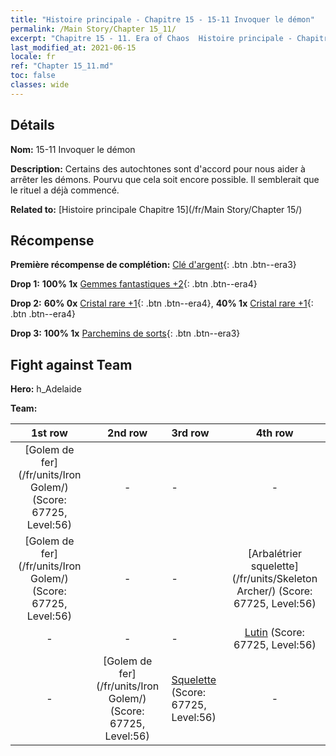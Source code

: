 ```yaml
---
title: "Histoire principale - Chapitre 15 - 15-11 Invoquer le démon"
permalink: /Main Story/Chapter 15_11/
excerpt: "Chapitre 15 - 11. Era of Chaos  Histoire principale - Chapitre 15_11. 15-11 Invoquer le démon"
last_modified_at: 2021-06-15
locale: fr
ref: "Chapter 15_11.md"
toc: false
classes: wide
---
```


## Détails

 **Nom:** 15-11 Invoquer le démon

 **Description:** Certains des autochtones sont d'accord pour nous aider à arrêter les démons. Pourvu que cela soit encore possible. Il semblerait que le rituel a déjà commencé.

 **Related to:** [Histoire principale Chapitre 15](/fr/Main Story/Chapter 15/)

## Récompense

 **Première récompense de complétion:** [Clé d'argent](/ItemsFR/con_693/){: .btn .btn--era3}

 **Drop 1:** **100% 1x** [Gemmes fantastiques +2](/ItemsFR/mat_51/){: .btn .btn--era4}

 **Drop 2:** **60% 0x** [Cristal rare +1](/ItemsFR/mat_45/){: .btn .btn--era4}, **40% 1x** [Cristal rare +1](/ItemsFR/mat_45/){: .btn .btn--era4}

 **Drop 3:** **100% 1x** [Parchemins de sorts](/ItemsFR/con_694/){: .btn .btn--era3}


## Fight against Team
 **Hero:** h_Adelaide

 **Team:**


  | 1st row | 2nd row | 3rd row | 4th row |
  |:----:|:----:|:----|:----:|
  | [Golem de fer](/fr/units/Iron Golem/) (Score: 67725, Level:56)  | - | - | - |
  | [Golem de fer](/fr/units/Iron Golem/) (Score: 67725, Level:56)  | - | - | [Arbalétrier squelette](/fr/units/Skeleton Archer/) (Score: 67725, Level:56)  |
  | - | - | - | [Lutin](/fr/units/Gremlin/) (Score: 67725, Level:56)  |
  | - | [Golem de fer](/fr/units/Iron Golem/) (Score: 67725, Level:56)  | [Squelette](/fr/units/Skeleton/) (Score: 67725, Level:56)  | - |



